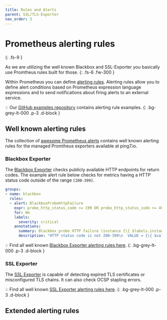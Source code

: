 ```yaml
---
title: Rules and Alerts
parent: SSL/TLS-Exporter
nav_order: 3
---
```


# Prometheus alerting rules
{: .fs-9 }

As we are utilizing the well known Blackbox and SSL-Exporter you basically
use Promtheus rules built for those.
{: .fs-6 .fw-300 }

Within Prometheus you can define [alerting rules](https://prometheus.io/docs/prometheus/latest/configuration/alerting_rules/). Alerting rules allow you to define alert conditions based on Prometheus expression language
expressions and to send notifications about firing alerts to an external service.

💡 Our [GitHub examples repository](https://github.com/ping7io/examples) contains alerting
rule examples.
{: .bg-grey-lt-000 .p-3 .d-block }

## Well known alerting rules

The collection of [awesome Prometheus alerts](https://awesome-prometheus-alerts.grep.to/rules.html)
contains well known alerting rules for the managed Promtheus exporters available at ping7.io.

### Blackbox Exporter

The [Blackbox Exporter](../exporters/blackbox-exporter.md) checks publicly available
HTTP endpoints for return codes. The example alert rule below checks for metrics having
a HTTP status code outside of the range `[200-399]`.

```yaml
groups:
- name: blackbox
  rules:
  - alert: BlackboxProbeHttpFailure
    expr: probe_http_status_code <= 199 OR probe_http_status_code >= 400
    for: 0m
    labels:
      severity: critical
    annotations:
      summary: Blackbox probe HTTP failure (instance {\{ $labels.instance }})
      description: "HTTP status code is not 200-399\n  VALUE = {\{ $value }}\n  LABELS = {\{ $labels }}"
```

💡 Find all well known [Blackbox Exporter alerting rules here](https://awesome-prometheus-alerts.grep.to/rules.html#blackbox).
{: .bg-grey-lt-000 .p-3 .d-block }


### SSL Exporter

The [SSL Exporter](../exporters/ssl-exporter.md) is capable of detecting expired TLS certificates or
misconfigured TLS chains. It can also check OCSP stapling errors.

💡 Find all well known [SSL Exporter alerting rules here](https://awesome-prometheus-alerts.grep.to/rules.html#ssl/tls).
{: .bg-grey-lt-000 .p-3 .d-block }


## Extended alerting rules
